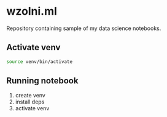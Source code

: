 # wzolni.ml

Repository containing sample of my data science notebooks.

## Activate venv

```sh
source venv/bin/activate
```

## Running notebook

1. create venv
2. install deps
3. activate venv
